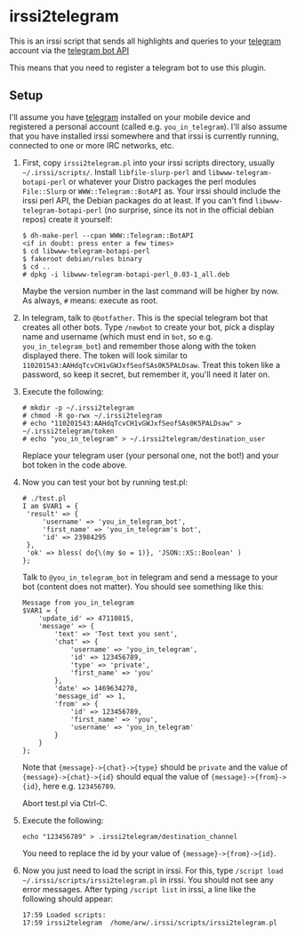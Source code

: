 # irssi2telegram

This is an irssi script that sends all highlights and queries to your
[telegram](https://telegram.org/) account via the [telegram bot API](https://core.telegram.org/bots)

This means that you need to register a telegram bot to use this plugin.

## Setup

I'll assume you have [telegram](https://telegram.org) installed on your mobile
device and registered a personal account (called e.g. `you_in_telegram`). I'll
also assume that you have installed irssi somewhere and that irssi is currently
running, connected to one or more IRC networks, etc.

1. First, copy `irssi2telegram.pl` into your irssi scripts directory, usually `~/.irssi/scripts/`. Install
   `libfile-slurp-perl` and `libwww-telegram-botapi-perl` or whatever your
   Distro packages the perl modules `File::Slurp` or `WWW::Telegram::BotAPI` as.
   Your irssi should include the irssi perl API, the Debian packages do at least.
   If you can't find `libwww-telegram-botapi-perl` (no surprise, since its not in the
   official debian repos) create it yourself:

   ```console
   $ dh-make-perl --cpan WWW::Telegram::BotAPI
   <if in doubt: press enter a few times>
   $ cd libwww-telegram-botapi-perl
   $ fakeroot debian/rules binary
   $ cd ..
   # dpkg -i libwww-telegram-botapi-perl_0.03-1_all.deb
   ```

   Maybe the version number in the last command will be higher by now. As always, `#` means:
   execute as root.

2. In telegram, talk to `@botfather`. This is the special telegram bot that creates all other
   bots. Type `/newbot` to create your bot, pick a display name and username (which must end in
   `bot`, so e.g. `you_in_telegram_bot`) and remember those along with the token displayed there.
   The token will look similar to `110201543:AAHdqTcvCH1vGWJxfSeofSAs0K5PALDsaw`. Treat this
   token like a password, so keep it secret, but remember it, you'll need it later on.

3. Execute the following: 
   ```console
   # mkdir -p ~/.irssi2telegram
   # chmod -R go-rwx ~/.irssi2telegram
   # echo "110201543:AAHdqTcvCH1vGWJxfSeofSAs0K5PALDsaw" > ~/.irssi2telegram/token
   # echo "you_in_telegram" > ~/.irssi2telegram/destination_user
   ```
   Replace your telegram user (your personal one, not the bot!) and your bot token in the code above.

4. Now you can test your bot by running test.pl:
   ```console
   # ./test.pl
   I am $VAR1 = {
   	'result' => {
   		'username' => 'you_in_telegram_bot',
   		'first_name' => 'you_in_telegram's bot',
   		'id' => 23984295
   	},
   	'ok' => bless( do{\(my $o = 1)}, 'JSON::XS::Boolean' )
   }; 
   ```
   Talk to `@you_in_telegram_bot` in telegram and send a message to your bot (content does not matter).
   You should see something like this:
   ```console
   Message from you_in_telegram
   $VAR1 = {
	   'update_id' => 47110815,
	   'message' => {
		   'text' => 'Test text you sent',
		   'chat' => {
			   'username' => 'you_in_telegram',
			   'id' => 123456789,
			   'type' => 'private',
			   'first_name' => 'you'
		   },
		   'date' => 1469634270,
		   'message_id' => 1,
		   'from' => {
			   'id' => 123456789,
			   'first_name' => 'you',
			   'username' => 'you_in_telegram'
		   }
	   }
   };
   ```
   
   Note that `{message}->{chat}->{type}` should be `private` and the value of `{message}->{chat}->{id}` should equal
   the value of `{message}->{from}->{id}`, here e.g. `123456789`.
   
   Abort test.pl via Ctrl-C.

5. Execute the following:
   ```console
   echo "123456789" > .irssi2telegram/destination_channel
   ```
   You need to replace the id by your value of `{message}->{from}->{id}`.

6. Now you just need to load the script in irssi. For this, type `/script load ~/.irssi/scripts/irssi2telegram.pl` in irssi.
   You should not see any error messages. After typing `/script list` in irssi, a line like the following should appear:
   ```
   17:59 Loaded scripts:
   17:59 irssi2telegram  /home/arw/.irssi/scripts/irssi2telegram.pl
   ```
